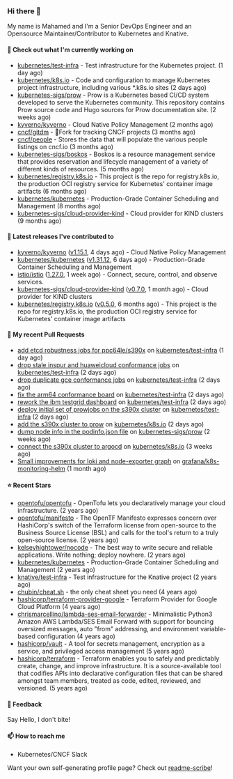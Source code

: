 ### Hi there 👋

My name is Mahamed and I'm a Senior DevOps Engineer and an Opensource Maintainer/Contributor to Kubernetes and Knative.

#### 👷 Check out what I'm currently working on

- [kubernetes/test-infra](https://github.com/kubernetes/test-infra) - Test infrastructure for the Kubernetes project. (1 day ago)
- [kubernetes/k8s.io](https://github.com/kubernetes/k8s.io) - Code and configuration to manage Kubernetes project infrastructure, including various *.k8s.io sites (2 days ago)
- [kubernetes-sigs/prow](https://github.com/kubernetes-sigs/prow) - Prow is a Kubernetes based CI/CD system developed to serve the Kubernetes community. This repository contains Prow source code and Hugo sources for Prow documentation site.  (2 weeks ago)
- [kyverno/kyverno](https://github.com/kyverno/kyverno) - Cloud Native Policy Management (2 months ago)
- [cncf/gitdm](https://github.com/cncf/gitdm) - 📜Fork for tracking CNCF projects (3 months ago)
- [cncf/people](https://github.com/cncf/people) - Stores the data that will populate the various people listings on cncf.io (3 months ago)
- [kubernetes-sigs/boskos](https://github.com/kubernetes-sigs/boskos) - Boskos is a resource management service that provides reservation and lifecycle management of a variety of different kinds of resources. (5 months ago)
- [kubernetes/registry.k8s.io](https://github.com/kubernetes/registry.k8s.io) - This project is the repo for registry.k8s.io, the production OCI registry service for Kubernetes&#39; container image artifacts (6 months ago)
- [kubernetes/kubernetes](https://github.com/kubernetes/kubernetes) - Production-Grade Container Scheduling and Management (8 months ago)
- [kubernetes-sigs/cloud-provider-kind](https://github.com/kubernetes-sigs/cloud-provider-kind) - Cloud provider for KIND clusters (9 months ago)

#### 🔭 Latest releases I've contributed to

- [kyverno/kyverno](https://github.com/kyverno/kyverno) ([v1.15.1](https://github.com/kyverno/kyverno/releases/tag/v1.15.1), 4 days ago) - Cloud Native Policy Management
- [kubernetes/kubernetes](https://github.com/kubernetes/kubernetes) ([v1.31.12](https://github.com/kubernetes/kubernetes/releases/tag/v1.31.12), 6 days ago) - Production-Grade Container Scheduling and Management
- [istio/istio](https://github.com/istio/istio) ([1.27.0](https://github.com/istio/istio/releases/tag/1.27.0), 1 week ago) - Connect, secure, control, and observe services.
- [kubernetes-sigs/cloud-provider-kind](https://github.com/kubernetes-sigs/cloud-provider-kind) ([v0.7.0](https://github.com/kubernetes-sigs/cloud-provider-kind/releases/tag/v0.7.0), 1 month ago) - Cloud provider for KIND clusters
- [kubernetes/registry.k8s.io](https://github.com/kubernetes/registry.k8s.io) ([v0.5.0](https://github.com/kubernetes/registry.k8s.io/releases/tag/v0.5.0), 6 months ago) - This project is the repo for registry.k8s.io, the production OCI registry service for Kubernetes&#39; container image artifacts

#### 🔨 My recent Pull Requests

- [add etcd robustness jobs for ppc64le/s390x](https://github.com/kubernetes/test-infra/pull/35347) on [kubernetes/test-infra](https://github.com/kubernetes/test-infra) (1 day ago)
- [drop stale inspur and huaweicloud conformance jobs](https://github.com/kubernetes/test-infra/pull/35343) on [kubernetes/test-infra](https://github.com/kubernetes/test-infra) (2 days ago)
- [drop duplicate gce conformance jobs](https://github.com/kubernetes/test-infra/pull/35342) on [kubernetes/test-infra](https://github.com/kubernetes/test-infra) (2 days ago)
- [fix the arm64 conformance board](https://github.com/kubernetes/test-infra/pull/35341) on [kubernetes/test-infra](https://github.com/kubernetes/test-infra) (2 days ago)
- [rework the ibm testgrid dashboard](https://github.com/kubernetes/test-infra/pull/35340) on [kubernetes/test-infra](https://github.com/kubernetes/test-infra) (2 days ago)
- [deploy initial set of prowjobs on the s390x cluster](https://github.com/kubernetes/test-infra/pull/35339) on [kubernetes/test-infra](https://github.com/kubernetes/test-infra) (2 days ago)
- [add the s390x cluster to prow](https://github.com/kubernetes/k8s.io/pull/8412) on [kubernetes/k8s.io](https://github.com/kubernetes/k8s.io) (2 days ago)
- [dump node info in the podinfo.json file](https://github.com/kubernetes-sigs/prow/pull/503) on [kubernetes-sigs/prow](https://github.com/kubernetes-sigs/prow) (2 weeks ago)
- [connect the s390x cluster to argocd](https://github.com/kubernetes/k8s.io/pull/8332) on [kubernetes/k8s.io](https://github.com/kubernetes/k8s.io) (3 weeks ago)
- [Small improvements for loki and node-exporter graph](https://github.com/grafana/k8s-monitoring-helm/pull/1743) on [grafana/k8s-monitoring-helm](https://github.com/grafana/k8s-monitoring-helm) (1 month ago)

#### ⭐ Recent Stars

- [opentofu/opentofu](https://github.com/opentofu/opentofu) - OpenTofu lets you declaratively manage your cloud infrastructure. (2 years ago)
- [opentofu/manifesto](https://github.com/opentofu/manifesto) - The OpenTF Manifesto expresses concern over HashiCorp&#39;s switch of the Terraform license from open-source to the Business Source License (BSL) and calls for the tool&#39;s return to a truly open-source license. (2 years ago)
- [kelseyhightower/nocode](https://github.com/kelseyhightower/nocode) - The best way to write secure and reliable applications. Write nothing; deploy nowhere. (2 years ago)
- [kubernetes/kubernetes](https://github.com/kubernetes/kubernetes) - Production-Grade Container Scheduling and Management (2 years ago)
- [knative/test-infra](https://github.com/knative/test-infra) - Test infrastructure for the Knative project (2 years ago)
- [chubin/cheat.sh](https://github.com/chubin/cheat.sh) - the only cheat sheet you need (4 years ago)
- [hashicorp/terraform-provider-google](https://github.com/hashicorp/terraform-provider-google) - Terraform Provider for Google Cloud Platform (4 years ago)
- [chrismarcellino/lambda-ses-email-forwarder](https://github.com/chrismarcellino/lambda-ses-email-forwarder) - Minimalistic Python3 Amazon AWS Lambda/SES Email Forward with support for bouncing oversized messages, auto &#34;from&#34; addressing, and environment variable-based configuration (4 years ago)
- [hashicorp/vault](https://github.com/hashicorp/vault) - A tool for secrets management, encryption as a service, and privileged access management (5 years ago)
- [hashicorp/terraform](https://github.com/hashicorp/terraform) - Terraform enables you to safely and predictably create, change, and improve infrastructure. It is a source-available tool that codifies APIs into declarative configuration files that can be shared amongst team members, treated as code, edited, reviewed, and versioned. (5 years ago)

#### 💬 Feedback

Say Hello, I don't bite!

#### 📫 How to reach me

- Kubernetes/CNCF Slack

Want your own self-generating profile page? Check out [readme-scribe](https://github.com/muesli/readme-scribe)!


